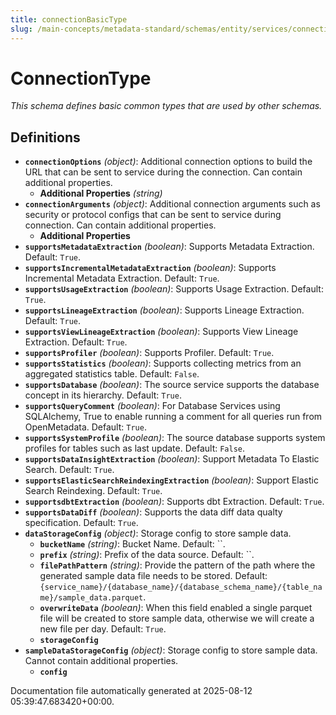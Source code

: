 ```yaml
---
title: connectionBasicType
slug: /main-concepts/metadata-standard/schemas/entity/services/connections/connectionbasictype
---
```


# ConnectionType

*This schema defines basic common types that are used by other schemas.*

## Definitions

- **`connectionOptions`** *(object)*: Additional connection options to build the URL that can be sent to service during the connection. Can contain additional properties.
  - **Additional Properties** *(string)*
- **`connectionArguments`** *(object)*: Additional connection arguments such as security or protocol configs that can be sent to service during connection. Can contain additional properties.
  - **Additional Properties**
- **`supportsMetadataExtraction`** *(boolean)*: Supports Metadata Extraction. Default: `True`.
- **`supportsIncrementalMetadataExtraction`** *(boolean)*: Supports Incremental Metadata Extraction. Default: `True`.
- **`supportsUsageExtraction`** *(boolean)*: Supports Usage Extraction. Default: `True`.
- **`supportsLineageExtraction`** *(boolean)*: Supports Lineage Extraction. Default: `True`.
- **`supportsViewLineageExtraction`** *(boolean)*: Supports View Lineage Extraction. Default: `True`.
- **`supportsProfiler`** *(boolean)*: Supports Profiler. Default: `True`.
- **`supportsStatistics`** *(boolean)*: Supports collecting metrics from an aggregated statistics table. Default: `False`.
- **`supportsDatabase`** *(boolean)*: The source service supports the database concept in its hierarchy. Default: `True`.
- **`supportsQueryComment`** *(boolean)*: For Database Services using SQLAlchemy, True to enable running a comment for all queries run from OpenMetadata. Default: `True`.
- **`supportsSystemProfile`** *(boolean)*: The source database supports system profiles for tables such as last update. Default: `False`.
- **`supportsDataInsightExtraction`** *(boolean)*: Support Metadata To Elastic Search. Default: `True`.
- **`supportsElasticSearchReindexingExtraction`** *(boolean)*: Support Elastic Search Reindexing. Default: `True`.
- **`supportsdbtExtraction`** *(boolean)*: Supports dbt Extraction. Default: `True`.
- **`supportsDataDiff`** *(boolean)*: Supports the data diff data qualty specification. Default: `True`.
- **`dataStorageConfig`** *(object)*: Storage config to store sample data.
  - **`bucketName`** *(string)*: Bucket Name. Default: ``.
  - **`prefix`** *(string)*: Prefix of the data source. Default: ``.
  - **`filePathPattern`** *(string)*: Provide the pattern of the path where the generated sample data file needs to be stored. Default: `{service_name}/{database_name}/{database_schema_name}/{table_name}/sample_data.parquet`.
  - **`overwriteData`** *(boolean)*: When this field enabled a single parquet file will be created to store sample data, otherwise we will create a new file per day. Default: `True`.
  - **`storageConfig`**
- **`sampleDataStorageConfig`** *(object)*: Storage config to store sample data. Cannot contain additional properties.
  - **`config`**


Documentation file automatically generated at 2025-08-12 05:39:47.683420+00:00.
